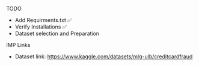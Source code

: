 TODO
- Add Requirments.txt ✅
- Verify Installations ✅
- Dataset selection and Preparation 


IMP Links
- Dataset link: https://www.kaggle.com/datasets/mlg-ulb/creditcardfraud